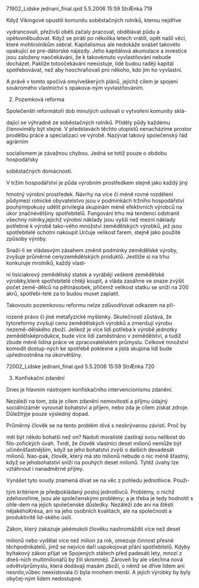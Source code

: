 
71902_Lidske jednani_final.qxd 5.5.2006 15:59 StrÆnka 719

Když Vikingové opustili komunitu soběstačných rolníků, kterou nejdříve

vydrancovali, přeživší oběti začaly pracovat, obdělávat půdu a opětovněbudovat. Když se piráti po několika letech vrátili, opět našli věci, které mohlirolníkům sebrat. Kapitalismus ale nedokáže snášet takovéto opakující se pre-dátorské nájezdy. Jeho kapitálová akumulace a investice jsou založeny naočekávání, že k takovémuto vyvlastňování nebude docházet. Pakliže totoočekávání neexistuje, lidé budou raději kapitál spotřebovávat, než aby hoochraňovali pro někoho, kdo jim ho vyvlastní.

A právě v tomto spočívá omylveškerých plánů, jejichž cílem je spojení soukromého vlastnictví s opakova-ným vyvlastňováním.

2. Pozemková reforma

Společenští reformátoři dob minulých usilovali o vytvoření komunity sklá-

dající se výhradně ze soběstačných rolníků. Příděly půdy každému členoviměly být stejné. V představách těchto utopistů nenacházíme prostor prodělbu práce a specializaci ve výrobě. Nazývat takový společenský řád agrárním

socialismem je závažnou chybou. Jedná se totiž pouze o obdobu hospodářsky

soběstačných domácností.

V tržím hospodářství je půda výrobním prostředkem stejně jako každý jiný

hmotný výrobní prostředek. Návrhy na více či méně rovné rozdělení půdymezi rolnické obyvatelstvo jsou v podmínkách tržního hospodářství pouhýmipokusy udělit privilegia skupinám méně efektivních výrobců na úkor značnévětšiny spotřebitelů. Fungování trhu má tendenci odstranit všechny rolníky,jejichž výrobní náklady jsou vyšší než mezní náklady potřebné k výrobě tako-vého množství zemědělských výrobků, jež jsou spotřebitelé ochotni nakoupit.Určuje velikost farem, stejně jako použité způsoby výroby.

Snaží-li se vládasvým zásahem změnit podmínky zemědělské výroby, zvyšuje průměrné cenyzemědělských produktů. Jestliže si na trhu konkuruje mrolníků, každý vlast-

ní tisíciakrový zemědělský statek a vyrábějí veškeré zemědělské výrobky,které spotřebitelé chtějí koupit, a vláda zasáhne ve snaze zvýšit počet země-dělců na pětinásobek, přičemž velikost statku se sníží na 200 akrů, spotřebi-telé za to budou muset zaplatit.

Takovouto pozemkovou reformu nelze zdůvodňovat odkazem na při-

rozené právo či jiné metafyzické myšlenky. Skutečností zůstává, že tytoreformy zvyšují cenu zemědělských výrobků a zmenšují výrobu nezemě-dělského zboží. Jelikož je více lidí potřeba k výrobě jednotky zemědělsképrodukce, bude více lidí zaměstnáno v zemědělství, a tudíž zbude méně lidína práce ve zpracovatelském průmyslu. Celkové množství komodit dostup-ných ke spotřebě poklesne a jistá skupina lidí bude upřednostněna na úkorvětšiny.

72002_Lidske jednani_final.qxd 5.5.2006 15:59 StrÆnka 720

3. Konfiskační zdanění

Dnes je hlavním nástrojem konfiskačního intervencionismu zdanění.

Nezáleží na tom, zda je cílem zdanění nemovitostí a příjmu údajný sociálnízáměr vyrovnat bohatství a příjem, nebo zda je cílem získat zdroje. Důležitýje pouze výsledný dopad.

Průměrný člověk se na tento problém dívá s neskrývanou závistí. Proč by

měl být někdo bohatší než on? Nadutí moralisté zastírají svou nelibost do filo-zofických úvah. Tvrdí, že člověk vlastnící deset milionů nemůže být učiněnšťastnějším, když se jeho bohatství zvýší o dalších devadesát milionů. Nao-pak, člověk, který má sto milionů nebude o nic méně šťastný, když se jehobohatství sníží na pouhých deset milionů. Tytéž úvahy lze vztáhnout i nanadměrné příjmy.

Vynášet tyto soudy znamená dívat se na věc z pohledu jednotlivce. Použi-

tým kritériem je předpokládaný postoj jednotlivců. Problémy, o nichž zdehovoříme, jsou ale společenskými problémy; a je třeba je tedy hodnotit s ohle-dem na jejich společenské důsledky. Nezáleží zde ani na štěstí nějakéhoKrésa, ani na jeho osobních kvalitách, ale na společnosti a produktivitě lid-ského úsilí.

Zákon, který zakazuje jakémukoli člověku nashromáždit více než deset

milionů nebo vydělat více než milion za rok, omezuje činnost přesně těchpodnikatelů, jimž se nejvíce daří uspokojovat přání spotřebitelů. Kdyby byltakový zákon přijat ve Spojených státech před padesáti lety, mnozí z dneš-ních multimilionářů by žili skromněji. Zároveň by ale všechna nová odvětvíprůmyslu, která dodávají masám zboží, o němž se dříve lidem ani nesnilo,vůbec neexistovala či byla mnohem menší. A jejich výrobky by byly obyčej-ným lidem nedostupné.
